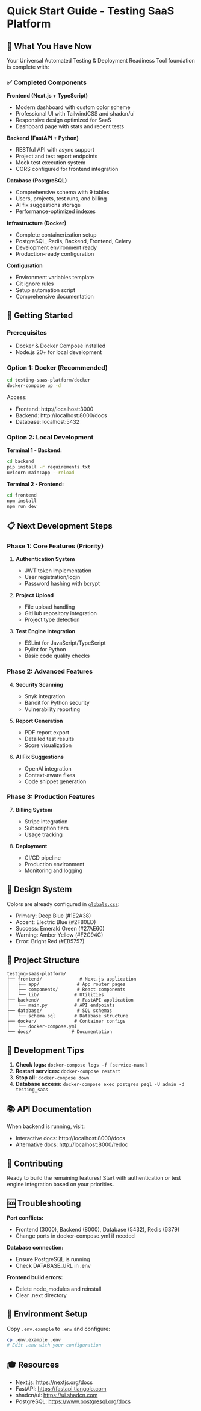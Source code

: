 # Quick Start Guide - Testing SaaS Platform

## 🎯 What You Have Now

Your Universal Automated Testing & Deployment Readiness Tool foundation is complete with:

### ✅ Completed Components

**Frontend (Next.js + TypeScript)**
- Modern dashboard with custom color scheme
- Professional UI with TailwindCSS and shadcn/ui
- Responsive design optimized for SaaS
- Dashboard page with stats and recent tests

**Backend (FastAPI + Python)**
- RESTful API with async support
- Project and test report endpoints
- Mock test execution system
- CORS configured for frontend integration

**Database (PostgreSQL)**
- Comprehensive schema with 9 tables
- Users, projects, test runs, and billing
- AI fix suggestions storage
- Performance-optimized indexes

**Infrastructure (Docker)**
- Complete containerization setup
- PostgreSQL, Redis, Backend, Frontend, Celery
- Development environment ready
- Production-ready configuration

**Configuration**
- Environment variables template
- Git ignore rules
- Setup automation script
- Comprehensive documentation

## 🚀 Getting Started

### Prerequisites
- Docker & Docker Compose installed
- Node.js 20+ for local development

### Option 1: Docker (Recommended)

```bash
cd testing-saas-platform/docker
docker-compose up -d
```

Access:
- Frontend: http://localhost:3000
- Backend: http://localhost:8000/docs
- Database: localhost:5432

### Option 2: Local Development

**Terminal 1 - Backend:**
```bash
cd backend
pip install -r requirements.txt
uvicorn main:app --reload
```

**Terminal 2 - Frontend:**
```bash
cd frontend
npm install
npm run dev
```

## 📋 Next Development Steps

### Phase 1: Core Features (Priority)
1. **Authentication System**
   - JWT token implementation
   - User registration/login
   - Password hashing with bcrypt

2. **Project Upload**
   - File upload handling
   - GitHub repository integration
   - Project type detection

3. **Test Engine Integration**
   - ESLint for JavaScript/TypeScript
   - Pylint for Python
   - Basic code quality checks

### Phase 2: Advanced Features
4. **Security Scanning**
   - Snyk integration
   - Bandit for Python security
   - Vulnerability reporting

5. **Report Generation**
   - PDF report export
   - Detailed test results
   - Score visualization

6. **AI Fix Suggestions**
   - OpenAI integration
   - Context-aware fixes
   - Code snippet generation

### Phase 3: Production Features
7. **Billing System**
   - Stripe integration
   - Subscription tiers
   - Usage tracking

8. **Deployment**
   - CI/CD pipeline
   - Production environment
   - Monitoring and logging

## 🎨 Design System

Colors are already configured in [`globals.css`](../frontend/app/globals.css):
- Primary: Deep Blue (#1E2A38)
- Accent: Electric Blue (#2F80ED)
- Success: Emerald Green (#27AE60)
- Warning: Amber Yellow (#F2C94C)
- Error: Bright Red (#EB5757)

## 📁 Project Structure

```
testing-saas-platform/
├── frontend/              # Next.js application
│   ├── app/              # App router pages
│   ├── components/       # React components
│   └── lib/             # Utilities
├── backend/              # FastAPI application
│   └── main.py          # API endpoints
├── database/             # SQL schemas
│   └── schema.sql       # Database structure
├── docker/              # Container configs
│   └── docker-compose.yml
└── docs/               # Documentation
```

## 🔧 Development Tips

1. **Check logs:** `docker-compose logs -f [service-name]`
2. **Restart services:** `docker-compose restart`
3. **Stop all:** `docker-compose down`
4. **Database access:** `docker-compose exec postgres psql -U admin -d testing_saas`

## 📚 API Documentation

When backend is running, visit:
- Interactive docs: http://localhost:8000/docs
- Alternative docs: http://localhost:8000/redoc

## 🤝 Contributing

Ready to build the remaining features! Start with authentication or test engine integration based on your priorities.

## 🆘 Troubleshooting

**Port conflicts:**
- Frontend (3000), Backend (8000), Database (5432), Redis (6379)
- Change ports in docker-compose.yml if needed

**Database connection:**
- Ensure PostgreSQL is running
- Check DATABASE_URL in .env

**Frontend build errors:**
- Delete node_modules and reinstall
- Clear .next directory

## 📝 Environment Setup

Copy `.env.example` to `.env` and configure:
```bash
cp .env.example .env
# Edit .env with your configuration
```

## 🎓 Resources

- Next.js: https://nextjs.org/docs
- FastAPI: https://fastapi.tiangolo.com
- shadcn/ui: https://ui.shadcn.com
- PostgreSQL: https://www.postgresql.org/docs